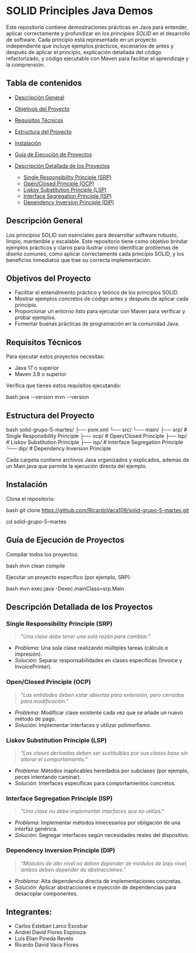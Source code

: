 # SOLID Principles Java Demos

Este repositorio contiene demostraciones prácticas en Java para entender, aplicar correctamente y profundizar en los *principios SOLID* en el desarrollo de software. Cada principio está representado en un proyecto independiente que incluye ejemplos prácticos, escenarios de antes y después de aplicar el principio, explicación detallada del código refactorizado, y código ejecutable con Maven para facilitar el aprendizaje y la comprensión.

## Tabla de contenidos

* [Descripción General](#descripción-general)
* [Objetivos del Proyecto](#objetivos-del-proyecto)
* [Requisitos Técnicos](#requisitos-técnicos)
* [Estructura del Proyecto](#estructura-del-proyecto)
* [Instalación](#instalación)
* [Guía de Ejecución de Proyectos](#guía-de-ejecución-de-proyectos)
* [Descripción Detallada de los Proyectos](#descripción-detallada-de-los-proyectos)

  * [Single Responsibility Principle (SRP)](#single-responsibility-principle-srp)
  * [Open/Closed Principle (OCP)](#openclosed-principle-ocp)
  * [Liskov Substitution Principle (LSP)](#liskov-substitution-principle-lsp)
  * [Interface Segregation Principle (ISP)](#interface-segregation-principle-isp)
  * [Dependency Inversion Principle (DIP)](#dependency-inversion-principle-dip)

## Descripción General

Los principios SOLID son esenciales para desarrollar software robusto, limpio, mantenible y escalable. Este repositorio tiene como objetivo brindar ejemplos prácticos y claros para ilustrar cómo identificar problemas de diseño comunes, cómo aplicar correctamente cada principio SOLID, y los beneficios inmediatos que trae su correcta implementación.

## Objetivos del Proyecto

* Facilitar el entendimiento práctico y teórico de los principios SOLID.
* Mostrar ejemplos concretos de código antes y después de aplicar cada principio.
* Proporcionar un entorno listo para ejecutar con Maven para verificar y probar ejemplos.
* Fomentar buenas prácticas de programación en la comunidad Java.

## Requisitos Técnicos

Para ejecutar estos proyectos necesitas:

* Java 17 o superior
* Maven 3.8 o superior

Verifica que tienes estos requisitos ejecutando:

bash
java --version
mvn --version


## Estructura del Proyecto

bash
solid-grupo-5-martes/
├── pom.xml
└── src/
    └── main/
        ├── srp/   # Single Responsibility Principle
        ├── ocp/   # Open/Closed Principle
        ├── lsp/   # Liskov Substitution Principle
        ├── isp/   # Interface Segregation Principle
        └── dip/   # Dependency Inversion Principle


Cada carpeta contiene archivos Java organizados y explicados, además de un Main.java que permite la ejecución directa del ejemplo.

## Instalación

Clona el repositorio:

bash
git clone https://github.com/RicardoVaca109/solid-grupo-5-martes.git

cd solid-grupo-5-martes


## Guía de Ejecución de Proyectos

Compilar todos los proyectos:

bash
mvn clean compile


Ejecutar un proyecto específico (por ejemplo, SRP):

bash
mvn exec:java -Dexec.mainClass=srp.Main


## Descripción Detallada de los Proyectos

### Single Responsibility Principle (SRP)

> *"Una clase debe tener una sola razón para cambiar."*

* *Problema*: Una sola clase realizando múltiples tareas (cálculo e impresión).
* *Solución*: Separar responsabilidades en clases específicas (Invoice y InvoicePrinter).

### Open/Closed Principle (OCP)

> *"Las entidades deben estar abiertas para extensión, pero cerradas para modificación."*

* *Problema*: Modificar clase existente cada vez que se añade un nuevo método de pago.
* *Solución*: Implementar interfaces y utilizar polimorfismo.

### Liskov Substitution Principle (LSP)

> *"Las clases derivadas deben ser sustituibles por sus clases base sin alterar el comportamiento."*

* *Problema*: Métodos inaplicables heredados por subclases (por ejemplo, peces intentando caminar).
* *Solución*: Interfaces específicas para comportamientos concretos.

### Interface Segregation Principle (ISP)

> *"Una clase no debe implementar interfaces que no utiliza."*

* *Problema*: Implementar métodos innecesarios por obligación de una interfaz genérica.
* *Solución*: Segregar interfaces según necesidades reales del dispositivo.

### Dependency Inversion Principle (DIP)

> *"Módulos de alto nivel no deben depender de módulos de bajo nivel, ambos deben depender de abstracciones."*

* *Problema*: Alta dependencia directa de implementaciones concretas.
* *Solución*: Aplicar abstracciones e inyección de dependencias para desacoplar componentes.

## Integrantes:
* Carlos Esteban Larco Escobar
* Andrei David Flores Espinoza
* Luis Elian Pineda Revelo
* Ricardo David Vaca Flores
